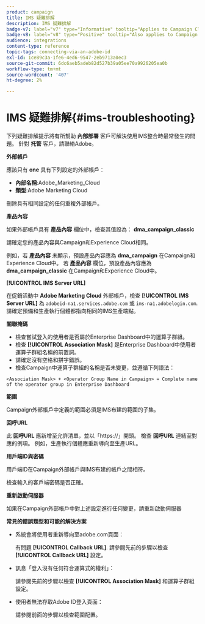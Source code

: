 ```yaml
---
product: campaign
title: IMS 疑難排解
description: IMS 疑難排解
badge-v7: label="v7" type="Informative" tooltip="Applies to Campaign Classic v7"
badge-v8: label="v8" type="Positive" tooltip="Also applies to Campaign v8"
audience: integrations
content-type: reference
topic-tags: connecting-via-an-adobe-id
exl-id: 1ce89c3a-1fe6-4ed6-9547-2eb9713a0ec3
source-git-commit: 6dc6aeb5adeb82d527b39a05ee70a9926205ea0b
workflow-type: tm+mt
source-wordcount: '407'
ht-degree: 2%

---
```


# IMS 疑難排解{#ims-troubleshooting}



下列疑難排解提示將有所幫助 **內部部署** 客戶可解決使用IMS整合時最常發生的問題。 針對 **托管** 客戶，請聯絡Adobe。

**外部帳戶**

應該只有 **one** 具有下列設定的外部帳戶：

* **內部名稱**:Adobe_Marketing_Cloud
* **類型**:Adobe Marketing Cloud

刪除具有相同設定的任何重複外部帳戶。

**產品內容**

如果外部帳戶具有 **產品內容** 欄位中，檢查其值設為： **dma_campaign_classic**

請確定您的產品內容與Campaign和Experience Cloud相同。

例如，若 **產品內容** 未顯示，預設產品內容應為 **dma_campaign** 在Campaign和Experience Cloud中。 若 **產品內容** 欄位，預設產品內容應為 **dma_campaign_classic** 在Campaign和Experience Cloud中。

**[!UICONTROL IMS Server URL]**

在促銷活動中 **Adobe Marketing Cloud** 外部帳戶，檢查 **[!UICONTROL IMS Server URL]** 為 `adobeid-na1.services.adobe.com` 或 `ims-na1.adobelogin.com`. 請確定預備和生產執行個體都指向相同的IMS生產端點。

**關聯掩碼**

* 檢查嘗試登入的使用者是否屬於Enterprise Dashboard中的運算子群組。
* 檢查 **[!UICONTROL Association Mask]** 是Enterprise Dashboard中使用者運算子群組名稱的前置詞。
* 請確定沒有空格和拼字錯誤。
* 檢查Campaign中運算子群組的名稱是否未變更，並遵循下列語法：

```
<Association Mask> + <Operator Group Name in Campaign> = Complete name of the operator group in Enterprise Dashboard
```

**範圍**

Campaign外部帳戶中定義的範圍必須是IMS布建的範圍的子集。

**回呼URL**

此 **回呼URL** 應新增至允許清單，並以「https://」開頭。 檢查 **回呼URL** 連結至對應的例項。 例如，生產執行個體應重新導向至生產URL。

**用戶端ID與密碼**

用戶端ID在Campaign外部帳戶與IMS布建的帳戶之間相符。

檢查輸入的客戶端密碼是否正確。

**重新啟動伺服器**

如果在Campaign外部帳戶中對上述設定進行任何變更，請重新啟動伺服器

**常見的錯誤類型和可能的解決方案**

* 系統會將使用者重新導向至adobe.com頁面：

   有問題 **[!UICONTROL Callback URL]**. 請參閱先前的步驟以檢查 **[!UICONTROL Callback URL]** 設定。

* 訊息「登入沒有任何符合運算式的權利」：

   請參閱先前的步驟以檢查 **[!UICONTROL Association Mask]** 和運算子群組設定。

* 使用者無法存取Adobe ID登入頁面：

   請參閱前面的步驟以檢查範圍配置。
